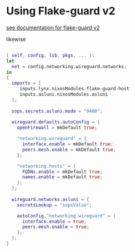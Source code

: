 # Using Flake-guard v2
[see documentation for flake-guard v2](https://github.com/the-computer-club/lynx/blob/flake-guard-v2/flake-modules/flake-guard/docs/quickstart.md)

likewise

``` nix

{ self, config, lib, pkgs, ... }:
let
  net = config.networking.wireguard.networks;
in
{
  imports = [ 
     inputs.lynx.nixosModules.flake-guard-host
     inputs.asluni.nixosModules.asluni
  ];
  
  sops.secrets.asluni.mode = "0400";
  
  wireguard.defaults.autoConfig = {
    openFirewall = mkDefault true;

    "networking.wireguard" = {
      interface.enable = mkDefault true;
      peers.mesh.enable = mkDefault true;
    };

    "networking.hosts" = {
      FQDNs.enable = mkDefault true;
      names.enable = mkDefault true;
    };
  };
  
  wireguard.networks.asluni = {
    secretsLookup = "sopsValue";

    autoConfig."networking.wireguard" = {
      interface.enable = true;
      peers.mesh.enable = true;
    };
  };
}
```
